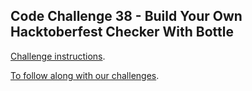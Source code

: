 ## Code Challenge 38 - Build Your Own Hacktoberfest Checker With Bottle

[Challenge instructions](https://pybit.es/articles/codechallenge38/).

[To follow along with our challenges](https://github.com/pybites/challenges/blob/master/INSTALL.md).

